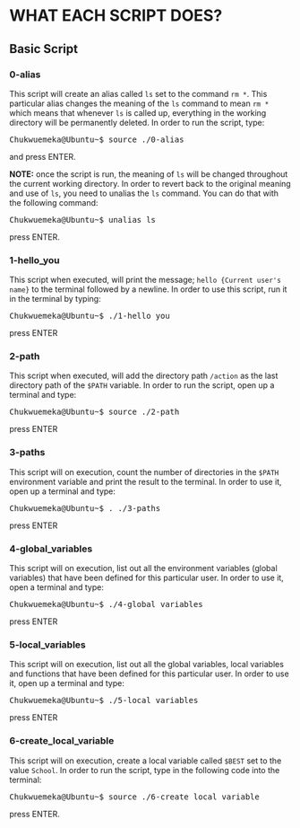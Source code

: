 # WHAT EACH SCRIPT DOES?

## Basic Script

### 0-alias 
This script will create an alias called `ls` set to the command `rm *`. This particular alias changes the meaning of the `ls` command to mean `rm *` which means that whenever `ls` is called up, everything in the working directory will be permanently deleted. In order to run the script, type: 
<pre>
Chukwuemeka@Ubuntu~$ source ./0-alias
</pre>  
and press ENTER.

**NOTE:** once the script is run, the meaning of `ls` will be changed throughout the current working directory. In order to revert back to the original meaning and use of `ls`, you need to unalias the `ls` command. You can do that with the following command: 
<pre>
Chukwuemeka@Ubuntu~$ unalias ls
</pre>  
press ENTER.

### 1-hello_you
This script when executed, will print the message; `hello {Current user's name}` to the terminal followed by a newline. In order to use this script, run it in the terminal by typing: 
<pre>
Chukwuemeka@Ubuntu~$ ./1-hello_you
</pre>  
press ENTER

### 2-path
This script when executed, will add the directory path `/action` as the last directory path of the `$PATH` variable. In order to run the script, open up a terminal and type:
<pre>
Chukwuemeka@Ubuntu~$ source ./2-path
</pre>  
press ENTER

### 3-paths
This script will on execution, count the number of directories in the `$PATH` environment variable and print the result to the terminal. In order to use it, open up a terminal and type:
<pre>
Chukwuemeka@Ubuntu~$ . ./3-paths
</pre>  
press ENTER

### 4-global_variables
This script will on execution, list out all the environment variables (global variables) that have been defined for this particular user. In order to use it, open a terminal and type: 
<pre>
Chukwuemeka@Ubuntu~$ ./4-global_variables
</pre>  
press ENTER

### 5-local_variables
This script will on execution, list out all the global variables, local variables and functions that have been defined for this particular user. In order to use it, open up a terminal and type: 
<pre>
Chukwuemeka@Ubuntu~$ ./5-local_variables
</pre>  
press ENTER

### 6-create_local_variable
This script will on execution, create a local variable called `$BEST` set to the value `School`. In order to run the script, type in the following code into the terminal: 
<pre>
Chukwuemeka@Ubuntu~$ source ./6-create_local_variable
</pre>  
press ENTER.



